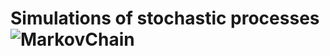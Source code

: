 # Simulations of stochastic processes![MarkovChain](https://github.com/ArtemLiA/Simulations-of-stochastic-processes/assets/103902271/51960b5e-988e-4804-857e-0e527dedf748)
